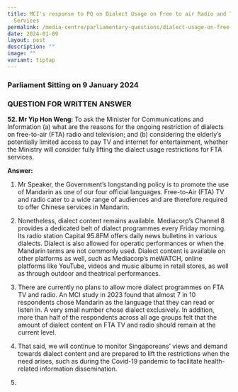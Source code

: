 ```yaml
---
title: MCI's response to PQ on Dialect Usage on Free to air Radio and Television
  Services
permalink: /media-centre/parliamentary-questions/dialect-usage-on-free-to-air-radio-tv/
date: 2024-01-09
layout: post
description: ""
image: ""
variant: tiptap
---
```

<h3>Parliament Sitting on 9 January 2024</h3>
<h3>QUESTION FOR WRITTEN ANSWER</h3>
<p><strong>52. Mr Yip Hon Weng: </strong>To ask the Minister for Communications
and Information (a) what are the reasons for the ongoing restriction of
dialects on free-to-air (FTA) radio and television; and (b) considering
the elderly’s potentially limited access to pay TV and internet for entertainment,
whether the Ministry will consider fully lifting the dialect usage restrictions
for FTA services.</p>
<p><strong>Answer:</strong>
</p>
<ol data-tight="true" class="tight">
<li>
<p>Mr Speaker, the Government’s longstanding policy is to promote the use
of Mandarin as one of our four official languages. Free-to-Air (FTA) TV
and radio cater to a wide range of audiences and are therefore required
to offer Chinese services in Mandarin.&nbsp;</p>
<p></p>
</li>
<li>
<p>Nonetheless, dialect content remains available. Mediacorp’s Channel 8
provides a dedicated belt of dialect programmes every Friday morning. Its
radio station Capital 95.8FM offers daily news bulletins in various dialects.
Dialect is also allowed for operatic performances or when the Mandarin
terms are not commonly used. Dialect content is available on other platforms
as well, such as Mediacorp’s meWATCH, online platforms like YouTube, videos
and music albums in retail stores, as well as through outdoor and theatrical
performances. &nbsp;</p>
<p></p>
</li>
<li>
<p>There are currently no plans to allow more dialect programmes on FTA TV
and radio. An MCI study in 2023 found that almost 7 in 10 respondents chose
Mandarin as the language that they can read or listen in. A very small
number chose dialect exclusively. In addition, more than half of the respondents
across all age groups felt that the amount of dialect content on FTA TV
and radio should remain at the current level.</p>
<p></p>
</li>
<li>
<p>That said, we will continue to monitor Singaporeans’ views and demand
towards dialect content and are prepared to lift the restrictions when
the need arises, such as during the Covid-19 pandemic to facilitate health-related
information dissemination.</p>
</li>
<li>
<p></p>
</li>
</ol>
<p></p>